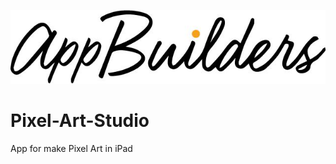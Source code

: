 <p align="center">
	<!---
			![alt tag](https://github.com/nalancer08/Arduino-Interface-Builder/blob/master/logo.jpeg)
-->
  <img src="https://github.com/nalancer08/Arduino-Interface-Builder/blob/master/logo.jpeg">
</p>

# Pixel-Art-Studio
App for make Pixel Art in iPad
